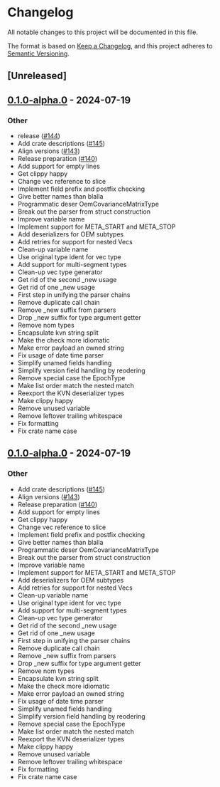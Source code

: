 # Changelog
All notable changes to this project will be documented in this file.

The format is based on [Keep a Changelog](https://keepachangelog.com/en/1.0.0/),
and this project adheres to [Semantic Versioning](https://semver.org/spec/v2.0.0.html).

## [Unreleased]

## [0.1.0-alpha.0](https://github.com/lox-space/lox/releases/tag/lox-derive-v0.1.0-alpha.0) - 2024-07-19

### Other
- release ([#144](https://github.com/lox-space/lox/pull/144))
- Add crate descriptions ([#145](https://github.com/lox-space/lox/pull/145))
- Align versions ([#143](https://github.com/lox-space/lox/pull/143))
- Release preparation ([#140](https://github.com/lox-space/lox/pull/140))
- Add support for empty lines
- Get clippy happy
- Change vec reference to slice
- Implement field prefix and postfix checking
- Give better names than blalla
- Programmatic deser OemCovarianceMatrixType
- Break out the parser from struct construction
- Improve variable name
- Implement support for META_START and META_STOP
- Add deserializers for OEM subtypes
- Add retries for support for nested Vecs
- Clean-up variable name
- Use original type ident for vec type
- Add support for multi-segment types
- Clean-up vec type generator
- Get rid of the second _new usage
- Get rid of one _new usage
- First step in unifying the parser chains
- Remove duplicate call chain
- Remove _new suffix from parsers
- Drop _new suffix for type argument getter
- Remove nom types
- Encapsulate kvn string split
- Make the check more idiomatic
- Make error payload an owned string
- Fix usage of date time parser
- Simplify unamed fields handling
- Simplify  version field handling by reodering
- Remove special case the EpochType
- Make list order match the nested match
- Reexport the KVN deserializer types
- Make clippy happy
- Remove unused variable
- Remove leftover trailing whitespace
- Fix formatting
- Fix crate name case

## [0.1.0-alpha.0](https://github.com/lox-space/lox/releases/tag/lox-derive-v0.1.0-alpha.0) - 2024-07-19

### Other
- Add crate descriptions ([#145](https://github.com/lox-space/lox/pull/145))
- Align versions ([#143](https://github.com/lox-space/lox/pull/143))
- Release preparation ([#140](https://github.com/lox-space/lox/pull/140))
- Add support for empty lines
- Get clippy happy
- Change vec reference to slice
- Implement field prefix and postfix checking
- Give better names than blalla
- Programmatic deser OemCovarianceMatrixType
- Break out the parser from struct construction
- Improve variable name
- Implement support for META_START and META_STOP
- Add deserializers for OEM subtypes
- Add retries for support for nested Vecs
- Clean-up variable name
- Use original type ident for vec type
- Add support for multi-segment types
- Clean-up vec type generator
- Get rid of the second _new usage
- Get rid of one _new usage
- First step in unifying the parser chains
- Remove duplicate call chain
- Remove _new suffix from parsers
- Drop _new suffix for type argument getter
- Remove nom types
- Encapsulate kvn string split
- Make the check more idiomatic
- Make error payload an owned string
- Fix usage of date time parser
- Simplify unamed fields handling
- Simplify  version field handling by reodering
- Remove special case the EpochType
- Make list order match the nested match
- Reexport the KVN deserializer types
- Make clippy happy
- Remove unused variable
- Remove leftover trailing whitespace
- Fix formatting
- Fix crate name case
